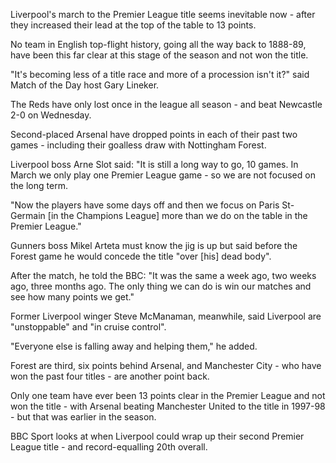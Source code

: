 Liverpool's march to the Premier League title seems inevitable now - after they increased their lead at the top of the table to 13 points.

No team in English top-flight history, going all the way back to 1888-89, have been this far clear at this stage of the season and not won the title.

"It's becoming less of a title race and more of a procession isn't it?" said Match of the Day host Gary Lineker.

The Reds have only lost once in the league all season - and beat Newcastle 2-0 on Wednesday.

Second-placed Arsenal have dropped points in each of their past two games - including their goalless draw with Nottingham Forest.

Liverpool boss Arne Slot said: "It is still a long way to go, 10 games. In March we only play one Premier League game - so we are not focused on the long term.

"Now the players have some days off and then we focus on Paris St-Germain [in the Champions League] more than we do on the table in the Premier League."

Gunners boss Mikel Arteta must know the jig is up but said before the Forest game he would concede the title "over [his] dead body".

After the match, he told the BBC: "It was the same a week ago, two weeks ago, three months ago. The only thing we can do is win our matches and see how many points we get."

Former Liverpool winger Steve McManaman, meanwhile, said Liverpool are "unstoppable" and "in cruise control".

"Everyone else is falling away and helping them," he added.

Forest are third, six points behind Arsenal, and Manchester City - who have won the past four titles - are another point back.

Only one team have ever been 13 points clear in the Premier League and not won the title - with Arsenal beating Manchester United to the title in 1997-98 - but that was earlier in the season.

BBC Sport looks at when Liverpool could wrap up their second Premier League title - and record-equalling 20th overall.
